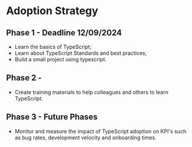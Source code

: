# Adoption Strategy

## Phase 1 - Deadline 12/09/2024

- Learn the basics of TypeScript;
- Learn about TypeScript Standards and best practices;
- Build a small project using typescript.

## Phase 2 - 

- Create training materials to help colleagues and others to learn TypeScript.

## Phase 3 - Future Phases

- Monitor and measure the impact of TypeScript adoption on KPI's such as bug rates, development velocity and onboarding times.